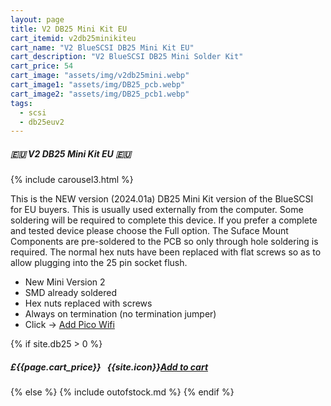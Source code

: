 ```yaml
---
layout: page
title: V2 DB25 Mini Kit EU
cart_itemid: v2db25minikiteu
cart_name: "V2 BlueSCSI DB25 Mini Kit EU"
cart_description: "V2 BlueSCSI DB25 Mini Solder Kit"
cart_price: 54
cart_image: "assets/img/v2db25mini.webp"
cart_image1: "assets/img/DB25_pcb.webp"
cart_image2: "assets/img/DB25_pcb1.webp"
tags: 
  - scsi
  - db25euv2
---
```


##### 🇪🇺 V2 DB25 Mini Kit EU 🇪🇺

{% include carousel3.html %}

This is the NEW version (2024.01a) DB25 Mini Kit version of the BlueSCSI for EU buyers. This is usually used externally from the computer. Some soldering will be required to complete this device. If you prefer a complete and tested device please choose the Full option. The Suface Mount Components are pre-soldered to the PCB so only through hole soldering is required. The normal hex nuts have been replaced with flat screws so as to allow plugging into the 25 pin socket flush.

* New Mini Version 2
* SMD already soldered
* Hex nuts replaced with screws
* Always on termination (no termination jumper)
* Click &#8594; [Add Pico Wifi](/picowifi)

{% if site.db25 > 0 %}
##### £{{page.cart_price}} &nbsp; {{site.icon}}[Add to cart](/cart#{{page.cart_itemid}})
{% else %}
{% include outofstock.md %}
{% endif %}